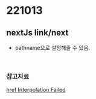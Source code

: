 # 221013

## nextJs link/next

- pathname으로 설정해줄 수 있음.

<br>

### 참고자료

[href Interpolation Failed](https://nextjs.org/docs/messages/href-interpolation-failed)
